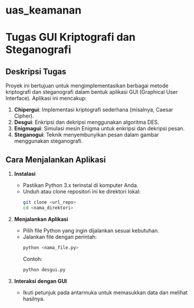 # uas_keamanan
# Tugas GUI Kriptografi dan Steganografi  

## Deskripsi Tugas  
Proyek ini bertujuan untuk mengimplementasikan berbagai metode kriptografi dan steganografi dalam bentuk aplikasi GUI (Graphical User Interface). Aplikasi ini mencakup:  
1. **Chipergui**: Implementasi kriptografi sederhana (misalnya, Caesar Cipher).  
2. **Desgui**: Enkripsi dan dekripsi menggunakan algoritma DES.  
3. **Enigmagui**: Simulasi mesin Enigma untuk enkripsi dan dekripsi pesan.  
4. **Steganogui**: Teknik menyembunyikan pesan dalam gambar menggunakan steganografi.  

## Cara Menjalankan Aplikasi  
1. **Instalasi**  
   - Pastikan Python 3.x terinstal di komputer Anda.  
   - Unduh atau clone repositori ini ke direktori lokal:  
     ```bash
     git clone <url_repo>
     cd <nama_direktori>
     ```  

2. **Menjalankan Aplikasi**  
   - Pilih file Python yang ingin dijalankan sesuai kebutuhan.  
   - Jalankan file dengan perintah:  
     ```bash
     python <nama_file.py>
     ```  
     Contoh:  
     ```bash
     python desgui.py
     ```  

3. **Interaksi dengan GUI**  
   - Ikuti petunjuk pada antarmuka untuk memasukkan data dan melihat hasilnya.  


